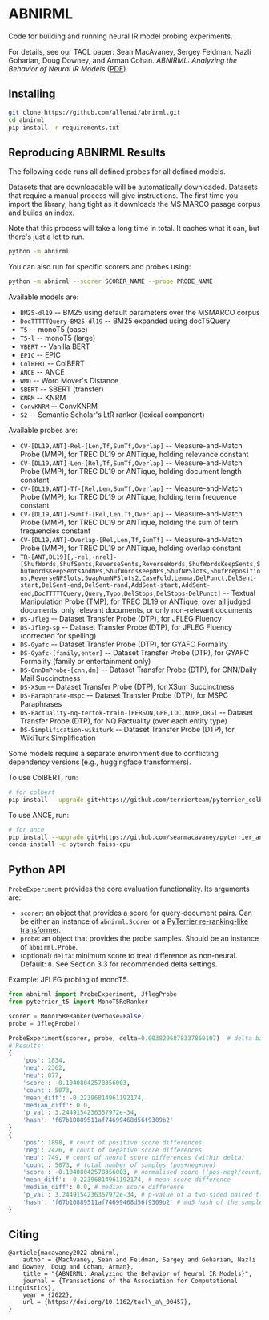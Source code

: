 # ABNIRML

Code for building and running neural IR model probing experiments.

For details, see our TACL paper: Sean MacAvaney, Sergey Feldman, Nazli Goharian, Doug Downey, and Arman Cohan. _ABNIRML: Analyzing the Behavior of Neural IR Models_ ([PDF](https://arxiv.org/pdf/2011.00696.pdf)).

## Installing

```bash
git clone https://github.com/allenai/abnirml.git
cd abnirml
pip install -r requirements.txt
```

## Reproducing ABNIRML Results

The following code runs all defined probes for all defined models.

Datasets that are downloadable will be automatically downloaded. Datasets that
require a manual process will give instructions. The first time you import the library,
hang tight as it downloads the MS MARCO pasage corpus and builds an index.

Note that this process will take a long time in total. It caches what it can, but there's
just a lot to run.

```bash
python -m abnirml
```

You can also run for specific scorers and probes using:

```bash
python -m abnirml --scorer SCORER_NAME --probe PROBE_NAME
```

Available models are: 
 - `BM25-dl19` -- BM25 using default parameters over the MSMARCO corpus
 - `DocTTTTTQuery-BM25-dl19` -- BM25 expanded using docT5Query
 - `T5` -- monoT5 (base)
 - `T5-l` -- monoT5 (large)
 - `VBERT` -- Vanilla BERT
 - `EPIC` -- EPIC
 - `ColBERT` -- ColBERT
 - `ANCE` -- ANCE
 - `WMD` -- Word Mover's Distance
 - `SBERT` -- SBERT (transfer)
 - `KNRM` -- KNRM
 - `ConvKNRM` -- ConvKNRM
 - `S2` -- Semantic Scholar's LtR ranker (lexical component)

Available probes are:
 - `CV-[DL19,ANT]-Rel-[Len,Tf,SumTf,Overlap]` -- Measure-and-Match Probe (MMP), for TREC DL19 or ANTique, holding relevance constant
 - `CV-[DL19,ANT]-Len-[Rel,Tf,SumTf,Overlap]` -- Measure-and-Match Probe (MMP), for TREC DL19 or ANTique, holding document length constant
 - `CV-[DL19,ANT]-Tf-[Rel,Len,SumTf,Overlap]` -- Measure-and-Match Probe (MMP), for TREC DL19 or ANTique, holding term frequence constant
 - `CV-[DL19,ANT]-SumTf-[Rel,Len,Tf,Overlap]` -- Measure-and-Match Probe (MMP), for TREC DL19 or ANTique, holding the sum of term frequencies constant
 - `CV-[DL19,ANT]-Overlap-[Rel,Len,Tf,SumTf]` -- Measure-and-Match Probe (MMP), for TREC DL19 or ANTique, holding overlap constant
 - `TR-[ANT,DL19][,-rel,-nrel]-[ShufWords,ShufSents,ReverseSents,ReverseWords,ShufWordsKeepSents,ShufWordsKeepSentsAndNPs,ShufWordsKeepNPs,ShufNPSlots,ShufPrepositions,ReverseNPSlots,SwapNumNPSlots2,CaseFold,Lemma,DelPunct,DelSent-start,DelSent-end,DelSent-rand,AddSent-start,AddSent-end,DocTTTTTQuery,Query,Typo,DelStops,DelStops-DelPunct]` --  Textual Manipulation Probe (TMP), for TREC DL19 or ANTique, over all judged documents, only relevant documents, or only non-relevant documents
 - `DS-Jfleg` -- Dataset Transfer Probe (DTP), for JFLEG Fluency
 - `DS-Jfleg-sp` -- Dataset Transfer Probe (DTP), for JFLEG Fluency (corrected for spelling)
 - `DS-Gyafc` -- Dataset Transfer Probe (DTP), for GYAFC Formality
 - `DS-Gyafc-[family,enter]` -- Dataset Transfer Probe (DTP), for GYAFC Formality (family or entertainment only)
 - `DS-CnnDmProbe-[cnn,dm]` -- Dataset Transfer Probe (DTP), for CNN/Daily Mail Succinctness
 - `DS-XSum` -- Dataset Transfer Probe (DTP), for XSum Succinctness
 - `DS-Paraphrase-mspc` -- Dataset Transfer Probe (DTP), for MSPC Paraphrases
 - `DS-Factuality-nq-tertok-train-[PERSON,GPE,LOC,NORP,ORG]` -- Dataset Transfer Probe (DTP), for NQ Factuality (over each entity type)
 - `DS-Simplification-wikiturk` -- Dataset Transfer Probe (DTP), for WikiTurk Simplification

Some models require a separate environment due to conflicting dependency versions
(e.g., huggingface transformers).

To use ColBERT, run:

```bash
# for colbert
pip install --upgrade git+https://github.com/terrierteam/pyterrier_colbert.git
```

To use ANCE, run:

```bash
# for ance
pip install --upgrade git+https://github.com/seanmacavaney/pyterrier_ance.git
conda install -c pytorch faiss-cpu
```

## Python API

`ProbeExperiment` provides the core evaluation functionality. Its arguments are:
 - `scorer`: an object that provides a score for query-document pairs. Can be either an instance of
   `abnirml.Scorer` or a [PyTerrier re-ranking-like transformer](https://pyterrier.readthedocs.io/en/latest/transformer.html).
 - `probe`: an object that provides the probe samples. Should be an instance of `abnirml.Probe`.
 - (optional) `delta`: minimum score to treat difference as non-neural. Default: `0`. See Section 3.3 for recommended delta settings.

Example: JFLEG probing of monoT5.

```python
from abnirml import ProbeExperiment, JflegProbe
from pyterrier_t5 import MonoT5ReRanker

scorer = MonoT5ReRanker(verbose=False)
probe = JflegProbe()

ProbeExperiment(scorer, probe, delta=0.0038296878337860107)  # delta based on median difference of top TREC DL'19 results.
# Results:
{
	'pos': 1834,
	'neg': 2362,
	'neu': 877,
	'score': -0.10408042578356003,
	'count': 5073,
	'mean_diff': -0.22396814961192174,
	'median_diff': 0.0,
	'p_val': 3.2449154236357972e-34,
	'hash': 'f67b10889511af74699468d56f9309b2'
}
{
	'pos': 1898, # count of positive score differences
	'neg': 2426, # count of negative score differences
	'neu': 749, # count of neural score differences (within delta)
	'count': 5073, # total number of samples (pos+neg+neu)
	'score': -0.10408042578356003, # normalised score ((pos-neg)/count)
	'mean_diff': -0.22396814961192174, # mean score difference
	'median_diff': 0.0, # median score difference
	'p_val': 3.2449154236357972e-34, # p-value of a two-sided paired t-test (note: when running multiple tests, you should perform a correction like Bonferroni)
	'hash': 'f67b10889511af74699468d56f9309b2' # md5 hash of the samples from the probe (useful to verify that probes contain the exact same data across systems)
}
```

## Citing

```
@article{macavaney2022-abnirml,
    author = {MacAvaney, Sean and Feldman, Sergey and Goharian, Nazli and Downey, Doug and Cohan, Arman},
    title = "{ABNIRML: Analyzing the Behavior of Neural IR Models}",
    journal = {Transactions of the Association for Computational Linguistics},
    year = {2022},
    url = {https://doi.org/10.1162/tacl\_a\_00457},
}
```
